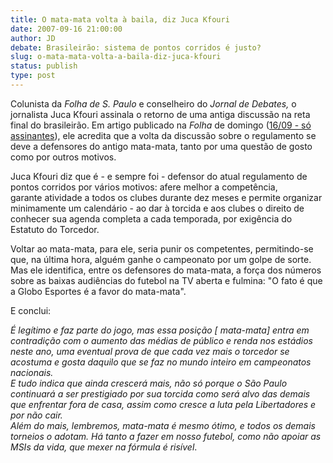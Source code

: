 ```yaml
---
title: O mata-mata volta à baila, diz Juca Kfouri 
date: 2007-09-16 21:00:00
author: JD
debate: Brasileirão: sistema de pontos corridos é justo?
slug: o-mata-mata-volta-a-baila-diz-juca-kfouri
status: publish 
type: post
---
```


  
Colunista da *Folha de S. Paulo* e conselheiro do *Jornal de Debates,* o jornalista Juca Kfouri assinala o retorno de uma antiga discussão na reta final do brasileirão. Em artigo publicado na *Folha* de domingo ([16/09 - só assinantes](http://www1.folha.uol.com.br/fsp/esporte/fk1609200707.htm)), ele acredita que a volta da discussão sobre o regulamento se deve a defensores do antigo mata-mata, tanto por uma questão de gosto como por outros motivos.  
  
Juca Kfouri diz que é - e sempre foi - defensor do atual regulamento de pontos corridos por vários motivos: afere melhor a competência, garante atividade a todos os clubes durante dez meses e permite organizar minimamente um calendário - ao dar à torcida e aos clubes o direito de conhecer sua agenda completa a cada temporada, por exigência do Estatuto do Torcedor.  
  
Voltar ao mata-mata, para ele, seria punir os competentes, permitindo-se que, na última hora, alguém ganhe o campeonato por um golpe de sorte. Mas ele identifica, entre os defensores do mata-mata, a força dos números sobre as baixas audiências do futebol na TV aberta e fulmina: "O fato é que a Globo Esportes é a favor do mata-mata".  
  
E conclui:  
  
*É legítimo e faz parte do jogo, mas essa posição [ mata-mata] entra em contradição com o aumento das médias de público e renda nos estádios neste ano, uma eventual prova de que cada vez mais o torcedor se acostuma e gosta daquilo que se faz no mundo inteiro em campeonatos nacionais.*  
*E tudo indica que ainda crescerá mais, não só porque o São Paulo continuará a ser prestigiado por sua torcida como será alvo das demais que enfrentar fora de casa, assim como cresce a luta pela Libertadores e por não cair.*  
*Além do mais, lembremos, mata-mata é mesmo ótimo, e todos os demais torneios o adotam. Há tanto a fazer em nosso futebol, como não apoiar as MSIs da vida, que mexer na fórmula é risível*.
